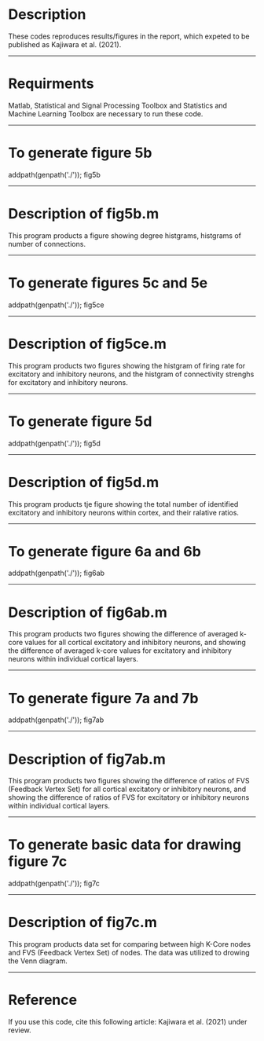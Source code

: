 # Description
   These codes reproduces results/figures in the report, which 
   expeted to be published as Kajiwara et al. (2021).
  
--------------
# Requirments
    
  Matlab, Statistical and Signal Processing Toolbox and Statistics and Machine Learning Toolbox are necessary to run these code.
  
----------------
# To generate figure 5b
  
  addpath(genpath('./'));
  fig5b
  
----------------
# Description of fig5b.m
 
  This program products a figure showing degree histgrams, histgrams of number of connections.

-----------------
# To generate figures 5c and 5e
  
   addpath(genpath('./'));
   fig5ce
  
----------------
# Description of fig5ce.m

  This program products two figures showing the histgram of firing rate for excitatory and inhibitory neurons, and the histgram of connectivity strenghs for excitatory and inhibitory neurons.

-----------------
# To generate figure 5d
  
   addpath(genpath('./'));
   fig5d
  
----------------
# Description of fig5d.m

  This program products tje figure showing the total number of identified excitatory and inhibitory neurons within cortex, and their ralative ratios.

-----------------
# To generate figure 6a and 6b
  
   addpath(genpath('./'));
   fig6ab
  
----------------
# Description of fig6ab.m

  This program products two figures showing the difference of averaged k-core values for all cortical excitatory and inhibitory neurons, and showing  the difference of averaged k-core values for excitatory and inhibitory neurons within individual cortical layers.

-----------------
# To generate figure 7a and 7b
  
   addpath(genpath('./'));
   fig7ab
  
----------------
# Description of fig7ab.m

   This program products two figures showing the difference of ratios of FVS  (Feedback Vertex Set) for all cortical excitatory or inhibitory neurons, and showing the difference of ratios of FVS for excitatory or inhibitory neurons within individual cortical layers.

-----------------
# To generate basic data for drawing figure 7c
  
   addpath(genpath('./'));
   fig7c
  
----------------
# Description of fig7c.m

   This program products data set for comparing between high K-Core nodes and FVS (Feedback Vertex Set) of nodes. The data was utilized to drowing the Venn diagram.
   
------------------
   # Reference
   If you use this code, cite this following article: 
   Kajiwara et al. (2021) under review.

